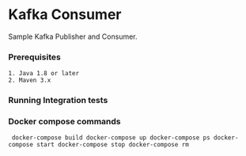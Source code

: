 # Kafka Consumer
Sample Kafka Publisher and Consumer.

### Prerequisites
    1. Java 1.8 or later
    2. Maven 3.x
    
### Running Integration tests

### Docker compose commands
``  docker-compose build
    docker-compose up
    docker-compose ps
    docker-compose start
    docker-compose stop
    docker-compose rm
    ``
